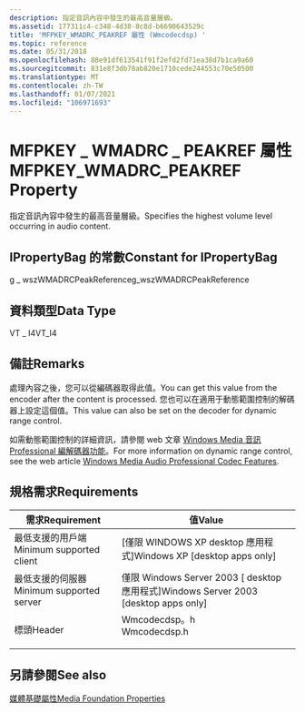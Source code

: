 ```yaml
---
description: 指定音訊內容中發生的最高音量層級。
ms.assetid: 177311c4-c348-4d38-8c8d-b6690643529c
title: 'MFPKEY_WMADRC_PEAKREF 屬性 (Wmcodecdsp) '
ms.topic: reference
ms.date: 05/31/2018
ms.openlocfilehash: 88e91df613541f91f2efd2fd71ea38d7b1ca9a60
ms.sourcegitcommit: 831e8f3db78ab820e1710cede244553c70e50500
ms.translationtype: MT
ms.contentlocale: zh-TW
ms.lasthandoff: 01/07/2021
ms.locfileid: "106971693"
---
```

# <a name="mfpkey_wmadrc_peakref-property"></a><span data-ttu-id="e83c9-103">MFPKEY \_ WMADRC \_ PEAKREF 屬性</span><span class="sxs-lookup"><span data-stu-id="e83c9-103">MFPKEY\_WMADRC\_PEAKREF Property</span></span>

<span data-ttu-id="e83c9-104">指定音訊內容中發生的最高音量層級。</span><span class="sxs-lookup"><span data-stu-id="e83c9-104">Specifies the highest volume level occurring in audio content.</span></span>

## <a name="constant-for-ipropertybag"></a><span data-ttu-id="e83c9-105">IPropertyBag 的常數</span><span class="sxs-lookup"><span data-stu-id="e83c9-105">Constant for IPropertyBag</span></span>

<span data-ttu-id="e83c9-106">g \_ wszWMADRCPeakReference</span><span class="sxs-lookup"><span data-stu-id="e83c9-106">g\_wszWMADRCPeakReference</span></span>

## <a name="data-type"></a><span data-ttu-id="e83c9-107">資料類型</span><span class="sxs-lookup"><span data-stu-id="e83c9-107">Data Type</span></span>

<span data-ttu-id="e83c9-108">VT \_ I4</span><span class="sxs-lookup"><span data-stu-id="e83c9-108">VT\_I4</span></span>

## <a name="remarks"></a><span data-ttu-id="e83c9-109">備註</span><span class="sxs-lookup"><span data-stu-id="e83c9-109">Remarks</span></span>

<span data-ttu-id="e83c9-110">處理內容之後，您可以從編碼器取得此值。</span><span class="sxs-lookup"><span data-stu-id="e83c9-110">You can get this value from the encoder after the content is processed.</span></span> <span data-ttu-id="e83c9-111">您也可以在適用于動態範圍控制的解碼器上設定這個值。</span><span class="sxs-lookup"><span data-stu-id="e83c9-111">This value can also be set on the decoder for dynamic range control.</span></span>

<span data-ttu-id="e83c9-112">如需動態範圍控制的詳細資訊，請參閱 web 文章 [Windows Media 音訊 Professional 編解碼器功能](/previous-versions/ms867218(v=msdn.10))。</span><span class="sxs-lookup"><span data-stu-id="e83c9-112">For more information on dynamic range control, see the web article [Windows Media Audio Professional Codec Features](/previous-versions/ms867218(v=msdn.10)).</span></span>

## <a name="requirements"></a><span data-ttu-id="e83c9-113">規格需求</span><span class="sxs-lookup"><span data-stu-id="e83c9-113">Requirements</span></span>



| <span data-ttu-id="e83c9-114">需求</span><span class="sxs-lookup"><span data-stu-id="e83c9-114">Requirement</span></span> | <span data-ttu-id="e83c9-115">值</span><span class="sxs-lookup"><span data-stu-id="e83c9-115">Value</span></span> |
|-------------------------------------|-----------------------------------------------------------------------------------------|
| <span data-ttu-id="e83c9-116">最低支援的用戶端</span><span class="sxs-lookup"><span data-stu-id="e83c9-116">Minimum supported client</span></span><br/> | <span data-ttu-id="e83c9-117">\[僅限 WINDOWS XP desktop 應用程式\]</span><span class="sxs-lookup"><span data-stu-id="e83c9-117">Windows XP \[desktop apps only\]</span></span><br/>                                             |
| <span data-ttu-id="e83c9-118">最低支援的伺服器</span><span class="sxs-lookup"><span data-stu-id="e83c9-118">Minimum supported server</span></span><br/> | <span data-ttu-id="e83c9-119">僅限 Windows Server 2003 \[ desktop 應用程式\]</span><span class="sxs-lookup"><span data-stu-id="e83c9-119">Windows Server 2003 \[desktop apps only\]</span></span><br/>                                    |
| <span data-ttu-id="e83c9-120">標頭</span><span class="sxs-lookup"><span data-stu-id="e83c9-120">Header</span></span><br/>                   | <dl> <span data-ttu-id="e83c9-121"><dt>Wmcodecdsp。h</dt></span><span class="sxs-lookup"><span data-stu-id="e83c9-121"><dt>Wmcodecdsp.h</dt></span></span> </dl> |



## <a name="see-also"></a><span data-ttu-id="e83c9-122">另請參閱</span><span class="sxs-lookup"><span data-stu-id="e83c9-122">See also</span></span>

<dl> <dt>

[<span data-ttu-id="e83c9-123">媒體基礎屬性</span><span class="sxs-lookup"><span data-stu-id="e83c9-123">Media Foundation Properties</span></span>](media-foundation-properties.md)
</dt> </dl>

 

 
